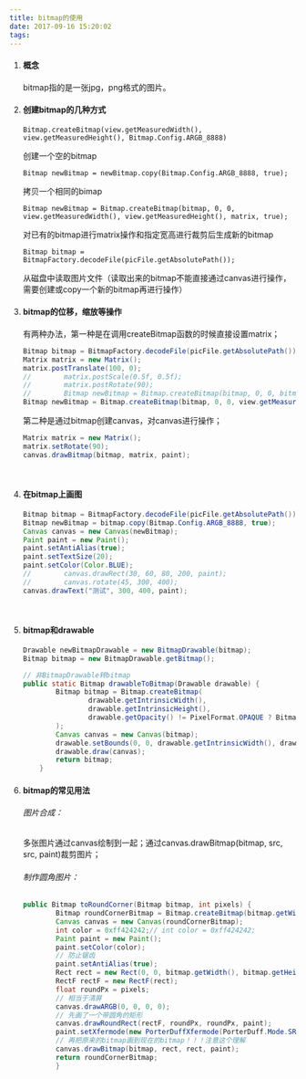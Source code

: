 ```yaml
---
title: bitmap的使用
date: 2017-09-16 15:20:02
tags:
---
```


1. #### 概念

   bitmap指的是一张jpg，png格式的图片。

2. #### 创建bitmap的几种方式

   `Bitmap.createBitmap(view.getMeasuredWidth(), view.getMeasuredHeight(), Bitmap.Config.ARGB_8888)`

   创建一个空的bitmap

   `Bitmap newBitmap = newBitmap.copy(Bitmap.Config.ARGB_8888, true);`

   拷贝一个相同的bimap

   `Bitmap newBitmap = Bitmap.createBitmap(bitmap, 0, 0, view.getMeasuredWidth(), view.getMeasuredHeight(), matrix, true);`

   对已有的bitmap进行matrix操作和指定宽高进行裁剪后生成新的bitmap

   `Bitmap bitmap = BitmapFactory.decodeFile(picFile.getAbsolutePath());`

   从磁盘中读取图片文件（读取出来的bitmap不能直接通过canvas进行操作，需要创建或copy一个新的bitmap再进行操作）

3. #### bitmap的位移，缩放等操作

   有两种办法，第一种是在调用createBitmap函数的时候直接设置matrix；

   ```Java
   Bitmap bitmap = BitmapFactory.decodeFile(picFile.getAbsolutePath());
   Matrix matrix = new Matrix();
   matrix.postTranslate(100, 0);
   //        matrix.postScale(0.5f, 0.5f);
   //        matrix.postRotate(90);
   //        Bitmap newBitmap = Bitmap.createBitmap(bitmap, 0, 0, bitmap.getWidth(), bitmap.getHeight(), matrix, true);
   Bitmap newBitmap = Bitmap.createBitmap(bitmap, 0, 0, view.getMeasuredWidth(), view.getMeasuredHeight(), matrix, true);
   ```

   第二种是通过bitmap创建canvas，对canvas进行操作；

   ```java
   Matrix matrix = new Matrix();
   matrix.setRotate(90);
   canvas.drawBitmap(bitmap, matrix, paint);
   ```

   ​

4. #### 在bitmap上画图

   ```Java
   Bitmap bitmap = BitmapFactory.decodeFile(picFile.getAbsolutePath());
   Bitmap newBitmap = bitmap.copy(Bitmap.Config.ARGB_8888, true);
   Canvas canvas = new Canvas(newBitmap);
   Paint paint = new Paint();
   paint.setAntiAlias(true);
   paint.setTextSize(20);
   paint.setColor(Color.BLUE);
   //        canvas.drawRect(30, 60, 80, 200, paint);
   //        canvas.rotate(45, 300, 400);
   canvas.drawText("测试", 300, 400, paint);
   ```

   ​

5. #### bitmap和drawable

   ```java
   Drawable newBitmapDrawable = new BitmapDrawable(bitmap);
   Bitmap bitmap = new BitmapDrawable.getBitmap();

   // 非BitmapDrawable转bitmap
   public static Bitmap drawableToBitmap(Drawable drawable) {
           Bitmap bitmap = Bitmap.createBitmap(
                   drawable.getIntrinsicWidth(),
                   drawable.getIntrinsicHeight(),
                   drawable.getOpacity() != PixelFormat.OPAQUE ? Bitmap.Config.ARGB_8888 : Bitmap.Config.RGB_565
           );
           Canvas canvas = new Canvas(bitmap);
           drawable.setBounds(0, 0, drawable.getIntrinsicWidth(), drawable.getIntrinsicHeight());
           drawable.draw(canvas);
           return bitmap;
       }
   ```

6. #### bitmap的常见用法

   ###### 图片合成：

   多张图片通过canvas绘制到一起；通过canvas.drawBitmap(bitmap, src, src, paint)裁剪图片；

   ###### 制作圆角图片：

   ```Java
   public Bitmap toRoundCorner(Bitmap bitmap, int pixels) {
           Bitmap roundCornerBitmap = Bitmap.createBitmap(bitmap.getWidth(), bitmap.getHeight(), Bitmap.Config.ARGB_8888);
           Canvas canvas = new Canvas(roundCornerBitmap);
           int color = 0xff424242;// int color = 0xff424242;
           Paint paint = new Paint();
           paint.setColor(color);
           // 防止锯齿
           paint.setAntiAlias(true);
           Rect rect = new Rect(0, 0, bitmap.getWidth(), bitmap.getHeight());
           RectF rectF = new RectF(rect);
           float roundPx = pixels;
           // 相当于清屏
           canvas.drawARGB(0, 0, 0, 0);
           // 先画了一个带圆角的矩形
           canvas.drawRoundRect(rectF, roundPx, roundPx, paint);
           paint.setXfermode(new PorterDuffXfermode(PorterDuff.Mode.SRC_IN));
           // 再把原来的bitmap画到现在的bitmap！！！注意这个理解
           canvas.drawBitmap(bitmap, rect, rect, paint);
           return roundCornerBitmap;
           }
   ```

   ​